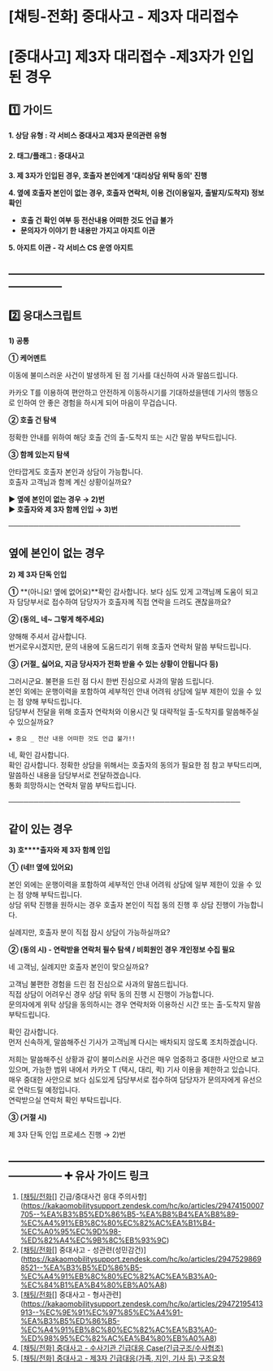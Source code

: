 # [채팅-전화] 중대사고 - 제3자 대리접수

**[중대사고] 제3자 대리접수 -제3자가 인입된 경우**
================================

**1️⃣ 가이드**
-----------

#### **1. 상담 유형 : 각 서비스 중대사고 제3자 문의관련 유형**

#### **2. 태그/플래그 : 중대사고**

**3. 제 3자가 인입된 경우, 호출자 본인에게 '대리상담 위탁 동의' 진행**

**4. 옆에 호출자 본인이 없는 경우, 호출자 연락처, 이용 건(이용일자, 출발지/도착지) 정보 확인**

* **호출 건 확인 여부 등 전산내용 어떠한 것도 언급 불가**
* **문의자가 이야기 한 내용만 가지고 아지트 이관**

**5. 아지트 이관 - 각 서비스 CS 운영 아지트**

**―****―****―****―****―****―****―****―****―****―****―****―****―****―****―****―****―****―****―****―****―****―****―****―****―****―****―****―****―**
-------------------------------------------------------------------------------------------------------------------------------------------------

**2️⃣ 응대스크립트**
--------------

**1) 공통**

**① 케어멘트**

이동에 불미스러운 사건이 발생하게 된 점 기사를 대신하여 사과 말씀드립니다.

카카오 T를 이용하여 편안하고 안전하게 이동하시기를 기대하셨을텐데 기사의 행동으로 인하여 안 좋은 경험을 하시게 되어 마음이 무겁습니다.

**② 호출 건 탐색**

정확한 안내를 위하여 해당 호출 건의 출-도착지 또는 시간 말씀 부탁드립니다.

**③ 함께 있는지 탐색**

안타깝게도 호출자 본인과 상담이 가능합니다.   
호출자 고객님과 함께 계신 상황이실까요?

**▶ 옆에 본인이 없는 경우 → 2)번   
▶ 호출자와 제 3자 함께 인입 → 3)번**

──────────────────────────────────────────────

**옆에 본인이 없는 경우**
----------------

**2)** **제 3자 단독 인입**

**①** **(아니요! 옆에 없어요)**확인 감사합니다. 보다 심도 있게 고객님께 도움이 되고자 담당부서로 접수하여 담당자가 호출자께 직접 연락을 드려도 괜찮을까요?

**② (동의\_ 네~ 그렇게 해주세요)**

양해해 주셔서 감사합니다.   
번거로우시겠지만, 문의 내용에 도움드리기 위해 호출자 연락처 말씀 부탁드립니다.

**③** **(거절\_ 싫어요, 지금 당사자가 전화 받을 수 있는 상황이 안됩니다 등)**

그러시군요. 불편을 드린 점 다시 한번 진심으로 사과의 말씀 드립니다.  
본인 외에는 운행이력을 포함하여 세부적인 안내 어려워 상담에 일부 제한이 있을 수 있는 점 양해 부탁드립니다.   
담당부서 전달을 위해 호출자 연락처와 이용시간 및 대략적일 출-도착지를 말씀해주실 수 있으실까요?

```
★ 중요 _ 전산 내용 어떠한 것도 언급 불가!!
```

네, 확인 감사합니다.   
확인 감사합니다. 정확한 상담을 위해서는 호출자의 동의가 필요한 점 참고 부탁드리며, 말씀하신 내용을 담당부서로 전달하겠습니다.   
통화 희망하시는 연락처 말씀 부탁드립니다.

──────────────────────────────────────────────

**같이 있는 경우**
------------

**3) 호****출자와 제 3자 함께 인입**

**①** **(네!! 옆에 있어요)**

본인 외에는 운행이력을 포함하여 세부적인 안내 어려워 상담에 일부 제한이 있을 수 있는 점 양해 부탁드립니다.   
상담 위탁 진행을 원하시는 경우 호출자 본인이 직접 동의 진행 후 상담 진행이 가능합니다.

실례지만, 호출자 분이 직접 잠시 상담이 가능하실까요?

**② (동의 시) - 연락받을 연락처 필수 탐색 / 비회원인 경우 개인정보 수집 필요**

네 고객님, 실례지만 호출자 본인이 맞으실까요?

고객님 불편한 경험을 드린 점 진심으로 사과의 말씀드립니다.   
직접 상담이 어려우신 경우 상담 위탁 동의 진행 시 진행이 가능합니다.   
문의자에게 위탁 상담을 동의하시는 경우 연락처와 이용하신 시간 또는 출-도착지 말씀 부탁드립니다.

확인 감사합니다.  
먼저 신속하게, 말씀해주신 기사가 고객님께 다시는 배차되지 않도록 조치하겠습니다.

저희는 말씀해주신 상황과 같이 불미스러운 사건은 매우 엄중하고 중대한 사안으로 보고 있으며, 가능한 범위 내에서 카카오 T (택시, 대리, 퀵) 기사 이용을 제한하고 있습니다.  
매우 중대한 사안으로 보다 심도있게 담당부서로 접수하여 담당자가 문의자에게 유선으로 연락드릴 예정입니다.  
연락받으실 연락처 확인 부탁드립니다.

**③ (거절 시)**

제 3자 단독 인입 프로세스 진행 → 2)번

**―****―****―****―****―****―****―****―****―****―****―****―****―****―****―****―****―****―****―****―****―****―****―****―****―****―****―****―****―** **➕ 유사 가이드 링크**
-----------------------------------------------------------------------------------------------------------------------------------------------------------------

1. [[](https://kakaomobilitysupport.zendesk.com/hc/ko/articles/29474150007705--%EA%B3%B5%ED%86%B5-%EA%B8%B4%EA%B8%89-%EC%A4%91%EB%8C%80%EC%82%AC%EA%B1%B4-%EC%A0%95%EC%9D%98-%ED%82%A4%EC%9B%8C%EB%93%9C)[채팅/전화](https://kakaomobilitysupport.zendesk.com/hc/ko/articles/29474150007705--%EA%B3%B5%ED%86%B5-%EA%B8%B4%EA%B8%89-%EC%A4%91%EB%8C%80%EC%82%AC%EA%B1%B4-%EC%A0%95%EC%9D%98-%ED%82%A4%EC%9B%8C%EB%93%9C)[] 긴급/중대사건 응대 주의사항](https://kakaomobilitysupport.zendesk.com/hc/ko/articles/29474150007705--%EA%B3%B5%ED%86%B5-%EA%B8%B4%EA%B8%89-%EC%A4%91%EB%8C%80%EC%82%AC%EA%B1%B4-%EC%A0%95%EC%9D%98-%ED%82%A4%EC%9B%8C%EB%93%9C)
2. [[](https://kakaomobilitysupport.zendesk.com/hc/ko/articles/29475298698521--%EA%B3%B5%ED%86%B5-%EC%A4%91%EB%8C%80%EC%82%AC%EA%B3%A0-%EC%84%B1%EA%B4%80%EB%A0%A8)[채팅/전화](https://kakaomobilitysupport.zendesk.com/hc/ko/articles/29474150007705--%EA%B3%B5%ED%86%B5-%EA%B8%B4%EA%B8%89-%EC%A4%91%EB%8C%80%EC%82%AC%EA%B1%B4-%EC%A0%95%EC%9D%98-%ED%82%A4%EC%9B%8C%EB%93%9C)[] 중대사고 - 성관련(성민감건)](https://kakaomobilitysupport.zendesk.com/hc/ko/articles/29475298698521--%EA%B3%B5%ED%86%B5-%EC%A4%91%EB%8C%80%EC%82%AC%EA%B3%A0-%EC%84%B1%EA%B4%80%EB%A0%A8)
3. [[](https://kakaomobilitysupport.zendesk.com/hc/ko/articles/29472195413913--%EC%9E%91%EC%97%85%EC%A4%91-%EA%B3%B5%ED%86%B5-%EC%A4%91%EB%8C%80%EC%82%AC%EA%B3%A0-%ED%98%95%EC%82%AC%EA%B4%80%EB%A0%A8)[채팅/전화](https://kakaomobilitysupport.zendesk.com/hc/ko/articles/29474150007705--%EA%B3%B5%ED%86%B5-%EA%B8%B4%EA%B8%89-%EC%A4%91%EB%8C%80%EC%82%AC%EA%B1%B4-%EC%A0%95%EC%9D%98-%ED%82%A4%EC%9B%8C%EB%93%9C)[] 중대사고 - 형사관련](https://kakaomobilitysupport.zendesk.com/hc/ko/articles/29472195413913--%EC%9E%91%EC%97%85%EC%A4%91-%EA%B3%B5%ED%86%B5-%EC%A4%91%EB%8C%80%EC%82%AC%EA%B3%A0-%ED%98%95%EC%82%AC%EA%B4%80%EB%A0%A8)
4. [[채팅/전화] 중대사고 - 수사기관 긴급대응 Case(긴급구조/수사협조)](https://kakaomobilitysupport.zendesk.com/hc/ko/articles/35944544593945)
5. [[채팅/전화] 중대사고 - 제3자 긴급대응(가족, 지인, 기사 등) 구조요청](https://kakaomobilitysupport.zendesk.com/hc/ko/articles/30091454190489)